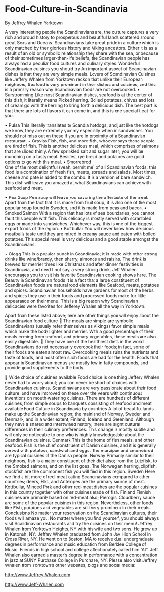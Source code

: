 # Food-Culture-in-Scandinavia

By Jeffrey Whalen Yorktown

A very interesting people the Scandinavians are, the culture captures a very rich and proud history to prosperous and beautiful lands scattered around great Seas and Oceans. Scandinavians take great pride in a culture which is only matched by their glorious history and Viking ancestors.
Either it is as a result of an old or symbolic relationship they share with the sea, or because of their sometimes larger-than-life beliefs, the Scandinavian people has always had a peculiar food cultures and culinary styles. 
Wonderful Scandinavian cuisines you should try
An important aspect of Scandinavian dishes is that they are very simple meals. Lovers of Scandinavian Cuisines like Jeffery Whalen from Yorktown reckon that unlike their European neighbors, Seafood is very prominent in their dishes and cuisines, and this is a primary reason why Scandinavian foods are not overcooked. 
•	Surstromming
Like most Scandinavian dishes, seafood is at the center of this dish, it literally means Picked herring. Boiled potatoes, chives and lots of cream go with the herring to bring forth a delicious dish. The best part is that there are lots of flavors it can come in, and this is one special treat for you.

•	Pulsa
This literally translates to Scandia hotdogs, and just like the hotdogs we know, they are extremely yummy especially when in sandwiches. You should not miss out on these if you are in proximity of a Scandinavian restaurant. 
•	Gravlax
Fish, fish, and more fish, whoever says these people are tired of fish. This is another delicious meal, which comprises of salmons that are sliced thinly. A few sprinkled salt and sugar later; you will be munching on a tasty meal. Besides, rye bread and potatoes are good options to go with this meal.
•	Smorrebrod  
One of the most delightful (yeah, permit me) of all Scandinavian foods, this food is a combination of fresh fish, meats, spreads and salads. Most times, cheese and pate is added to the combo. It is a version of bare sandwich. This dish will leave you amazed at what Scandinavians can achieve with seafood and meat.


•	Pea Soup
Pea soup will leave you savoring the aftertaste of the meal. Apart from the fact that it is made from fruit soup, it is also one of the most popular soup found in Sweden, and it is made from peas and bacon.
•	Smoked Salmon
With a region that has lots of sea boundaries, you cannot fault this people with fish. This delicacy is mostly served with scrambled eggs or made into sandwiches. Whichever way, this is one of the biggest export foods of the region.
•	Kottbullar
You will never know how delicious meatballs taste until they are mixed in creamy sauce and eaten with boiled potatoes. This special meal is very delicious and a good staple amongst the Scandinavians. 

•	Glogg
This is a popular punch in Scandinavia; it is made with other strong drinks like wine/brandy, then sherry, almonds and raisins. The drink is brewed for merrier times like Christmas and after dinner festivities in Scandinavia, and need I not say, a very strong drink.
Jeff Whalen encourages you to visit his favorite Scandinavian cooking shows here.
The Beauty in Scandinavian foods
It is a fact that a large constituent of Scandinavian foods are natural food elements like Seafood, meats, potatoes and spices. Scandinavian households have gardens for most of the herbs and spices they use in their foods and processed foods make for little appearance on their menu. This is a big reason why Scandinavian delicacies were favorites for Jefferey Whalen all the way in Yorktown.

Apart from these listed above; here are other things you will enjoy about the Scandinavian food culture
	The meals are simple are symbolic
Scandinavians (usually refer themselves as Vikings) favor simple meals which make the body lighter and merrier. With a good percentage of their meals coming from seafood, and primary vegetables, these meals are also easily digestible. 
	They have one of the healthiest diets in the world
Scandinavians do not necessarily overcook their foods; in fact, some of their foods are eaten almost raw. Overcooking meals ruins the nutrients and taste of foods, and most often such foods are bad for the health. Foods that appear in Scandinavian menus are mostly low in fatty compounds, and provide good supplements to the body.


	Wide choice of cuisines available
Food choice is one thing Jeffery Whalen never had to worry about; you can never be short of choices with Scandinavian cuisines. Scandinavians are very passionate about their food culture, and have improved on these over the years with continuous inventions on mouth-watering cuisines. There are hundreds of different cuisines, from simple soups to banquets consisting of seafood and meat available
Food Culture in Scandinavia by countries
A lot of beautiful lands make up the Scandinavian region; the mainland of Norway, Sweden and Denmark, and in a wider extent; Finland, Iceland and Greenland. Although they have a shared and intertwined history, there are slight cultural differences in their culinary preferences. This change is mostly subtle and will only be noticeable to one who is highly knowledgeable about the Scandinavian cuisines.
Denmark
This is the home of fish meals, and other seafood. Fish is the chief constituent of Danish cuisines, and it is generally served with potatoes, sandwich and eggs. The marzipan and smorrebrod are typical cuisines of the Danish people.
Norway
Primarily similar to their neighbors, fish is a major constituent of their diet also; from the Lutefisk, to the Smoked salmons, and on the list goes. The Norwegian herring, clipfish, stockfish are the commonest fish you will find in this region.
Sweden
Here we find a bit more of red-meat eating Scandinavians compared to other countries; deers, Elks, and Antelopes are the primary source of meat. Kottbullar, Minced Pork and other red-meat dishes are the popular cuisines in this country together with other cuisines made of fish. 
Finland 
Finnish cuisines are primarily based on red-meat also; Pierogis, Cloudberry sauce are some of the popular cuisines in this region. Nevertheless, other foods like Fish, potatoes and vegetables are still very prominent in their meals.
Conclusions
No matter your reservation on the Scandinavian cultures, their foods will amaze you. No matter where you find yourself, you should always visit Scandinavian restaurants and try the cuisines on their menu!
Jeffrey Whalen from Yorktown Heights, NY with his wife and two sons.  He grew up in Katonah, NY. Jeffrey Whalen graduated from John Jay High School in Cross River, NY.  He went on to Boston, MA to receive dual undergraduate degrees in performance and music education from Berklee College of Music. Friends in high school and college affectionately called him “Al”. Jeff Whalen also earned a master’s degree in performance with a concentration in jazz at SUNY Purchase College in Purchase, NY.
Please also visit Jeffrey Whalen from Yorktown’s other websites, blogs and social media:

http://www.Jeffrey-Whalen.com

http://www.Jeff-Whalen.com
